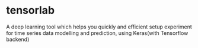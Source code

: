 # tensorlab
A deep learning tool which helps you quickly and efficient setup experiment for time series data modelling and prediction, using Keras(with Tensorflow backend)
